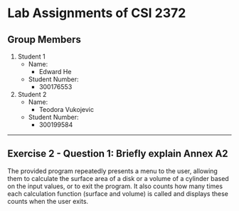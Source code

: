 # Lab Assignments of CSI 2372

## Group Members
1. Student 1
    * Name:
        - Edward He
    * Student Number:
        - 300176553
2. Student 2
    * Name:
        - Teodora Vukojevic
    * Student Number:
        - 300199584

-----

## Exercise 2 - Question 1: Briefly explain Annex A2

The provided program repeatedly presents a menu to the user, allowing them
to calculate the surface area of a disk or a volume of a cylinder based on
the input values, or to exit the program. It also counts how many times each
calculation function (surface and volume) is called and displays these counts
when the user exits.
